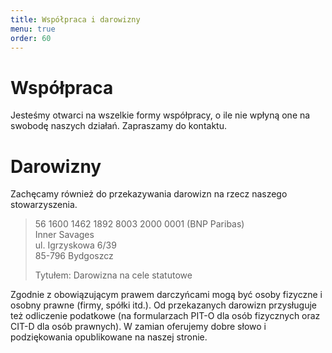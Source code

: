 ```yaml
---
title: Współpraca i darowizny
menu: true
order: 60
---
```


<!-- end -->

# Współpraca 
Jesteśmy otwarci na wszelkie formy współpracy, o ile nie wpłyną one na swobodę naszych działań.
Zapraszamy do kontaktu.

# Darowizny
Zachęcamy również do przekazywania darowizn na rzecz naszego stowarzyszenia.

> 56 1600 1462 1892 8003 2000 0001 (BNP Paribas)  
> Inner Savages  
> ul. Igrzyskowa 6/39  
> 85-796 Bydgoszcz  
>
> Tytułem: Darowizna na cele statutowe

Zgodnie z obowiązującym prawem darczyńcami mogą być osoby fizyczne i osobny prawne (firmy, spółki itd.).
Od przekazanych darowizn przysługuje też odliczenie podatkowe (na formularzach PIT-O dla osób fizycznych oraz CIT-D dla
osób prawnych). W zamian oferujemy dobre słowo i podziękowania opublikowane na naszej stronie.